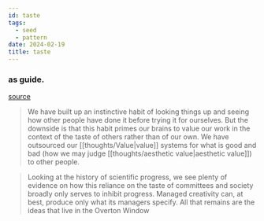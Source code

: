 ```yaml
---
id: taste
tags:
  - seed
  - pattern
date: 2024-02-19
title: taste
---
```

### as guide.

[source](https://jzhao.xyz/posts/aesthetics-and-taste)

> We have built up an instinctive habit of looking things up and seeing how other people have done it before trying it for ourselves. But the downside is that this habit primes our brains to value our work in the context of the taste of others rather than of our own. We have outsourced our [[thoughts/Value|value]] systems for what is good and bad (how we may judge [[thoughts/aesthetic value|aesthetic value]]) to other people.

> Looking at the history of scientific progress, we see plenty of evidence on how this reliance on the taste of committees and society broadly only serves to inhibit progress. Managed creativity can, at best, produce only what its managers specify. All that remains are the ideas that live in the Overton Window

